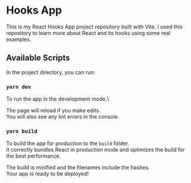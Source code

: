 # Hooks App

This is my React Hooks App project repository built with Vite. I used this repository to learn more about React and its hooks using some real examples.

## Available Scripts

In the project directory, you can run:

### `yarn dev`

To run the app in the development mode.\
<!-- Open [http://localhost:3000](http://localhost:3000) to view it in the browser. -->
The page will reload if you make edits.\
You will also see any lint errors in the console.

### `yarn build`

To build the app for production to the `build` folder.\
It correctly bundles React in production mode and optimizes the build for the best performance.

The build is minified and the filenames include the hashes.\
Your app is ready to be deployed!

<!-- ### `yarn test`

To run all the unit tests in this project.


### `yarn test:watch`

To run all the unit test and watch files for changes and rerun tests related to changed files. -->

<!-- ## Important Information

[Installation and configuration of Jest + React Testing Library](https://gist.github.com/cxcarvaj/427aec0c9ed5e8b61657114b595355f0) -->